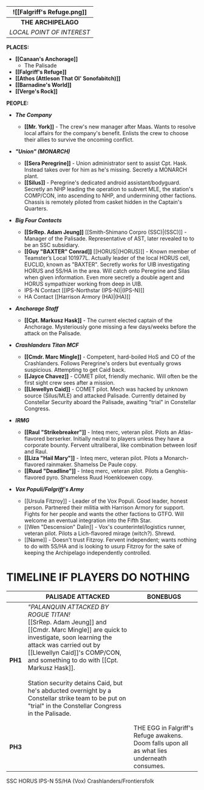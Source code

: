 
| ![[Falgriff's Refuge.png]] |
| :------------------------: |
|    **THE ARCHIPELAGO**     |
| *LOCAL POINT OF INTEREST*  |


**PLACES:**
- **[[Canaan's Anchorage]]**
   - The Palisade
- **[[Falgriff's Refuge]]**
- **[[Athos (Attleson That Ol' Sonofabitch)]]**
- **[[Barnadine's World]]**
- **[[Verge's Rock]]**


**PEOPLE:**
- ***The Company***
   - **[[Mr. York]]** - The crew's new manager after Maas. Wants to resolve local affairs for the company's benefit. Enlists the crew to choose their allies to survive the oncoming conflict.

- ***"Union" (MONARCH)***
   - **[[Sera Peregrine]]** - Union administrator sent to assist Cpt. Hask. Instead takes over for him as he's missing. Secretly a MONARCH plant.
   - **[[Silus]]** - Peregrine's dedicated android assistant/bodyguard. Secretly an NHP leading the operation to subvert MLE, the station's COMP/CON, into ascending to NHP, and undermining other factions. Chassis is remotely piloted from casket hidden in the Captain's Quarters.

- ***Big Four Contacts***
   - **[[SrRep. Adam Jeung]]** [[Smith-Shimano Corpro (SSC)|(SSC)]] - Manager of the Palisade. Representative of AST, later revealed to to be an SSC subsidiary.
   - **[[Guy "BAXTER" Conrad]]** [[HORUS|(HORUS)]] - Known member of Teamster’s Local 101977L. Actually leader of the local HORUS cell, EUCLID, known as "BAXTER". Secretly works for UIB investigating HORUS and 5S/HA in the area. Will catch onto Peregrine and Silas when given information. Even more secretly a double agent and HORUS sympathizer working from deep in UIB.
   - IPS-N Contact [[IPS-Northstar (IPS-N)|(IPS-N)]]
   - HA Contact [[Harrison Armory (HA)|(HA)]]

- ***Anchorage Staff***
   - **[[Cpt. Markusz Hask]]** - The current elected captain of the Anchorage. Mysteriously gone missing a few days/weeks before the attack on the Palisade.

- ***Crashlanders Titan MCF***
   - **[[Cmdr. Marc Mingle]]** - Competent, hard-boiled HoS and CO of the Crashlanders. Follows Peregrine's orders but eventually grows suspicious. Attempting to get Caid back.
   - **[[Jayce Chavez]]** - COMET pilot, friendly mechanic. Will often be the first sight crew sees after a mission.
   - **[[Llewellyn Caid]]** - COMET pilot. Mech was hacked by unknown source (Silus/MLE) and attacked Palisade. Currently detained by Constellar Security aboard the Palisade, awaiting "trial" in Constellar Congress.

- ***IRMG***
  - **[[Raul "Strikebreaker"]]** - Inteq merc, veteran pilot. Pilots an Atlas-flavored berserker. Initially neutral to players unless they have a corporate bounty. Fervent ultraliberal, like combination between Iosif and Raul.
  - **[[Liza "Hail Mary"]]** - Inteq merc, veteran pilot. Pilots a Monarch-flavored rainmaker. Shamelss De Paule copy.
  - **[[Ruud "Deadline"]]** - Inteq merc, veteran pilot. Pilots a Genghis-flavored pyro. Shameless Ruud Hoenkloewen copy.

- ***Vox Populi/Falgriff's Army***
   - [[Ursula Fitzroy]] - Leader of the Vox Populi. Good leader, honest person. Partnered their militia with Harrison Armory for support. Fights for her people and wants the other factions to GTFO. Will welcome an eventual integration into the Fifth Star.
   - [[Wen "Descension" Dalin]] - Vox's counterintel/logistics runner, veteran pilot. Pilots a Lich-flavored mirage (witch?). Shrewd.
   - [[Name]] - Doesn't trust Fitzroy. Fervent independent; wants nothing to do with 5S/HA and is looking to usurp Fitzroy for the sake of keeping the Archipelago independently controlled.


# **TIMELINE IF PLAYERS DO NOTHING**
 
|         | **PALISADE ATTACKED**                                                                                                                                                                                                                                                                                                                                                                                            | **BONEBUGS**                                                                                |
| ------- | ---------------------------------------------------------------------------------------------------------------------------------------------------------------------------------------------------------------------------------------------------------------------------------------------------------------------------------------------------------------------------------------------------------------- | ------------------------------------------------------------------------------------------- |
| **PH1** | *"PALANQUIN ATTACKED BY ROGUE TITAN!*<br>[[SrRep. Adam Jeung]] and [[Cmdr. Marc Mingle]] are quick to investigate, soon learning the attack was carried out by [[Llewellyn Caid]]'s COMP/CON, and something to do with [[Cpt. Markusz Hask]].<br><br>Station security detains Caid, but he's abducted overnight by a Constellar strike team to be put on "trial" in the Constellar Congress in the Palisade.<br> |                                                                                             |
|         |                                                                                                                                                                                                                                                                                                                                                                                                                  |                                                                                             |
|         |                                                                                                                                                                                                                                                                                                                                                                                                                  |                                                                                             |
| **PH3** |                                                                                                                                                                                                                                                                                                                                                                                                                  | THE EGG in Falgriff's Refuge awakens. Doom falls upon all as what lies underneath consumes. |


SSC 
HORUS
IPS-N
5S/HA (Vox)
Crashlanders/Frontiersfolk

